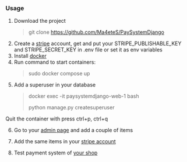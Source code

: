 ### Usage

1. Download the project
   > git clone  https://github.com/Ma4eteS/PaySystemDjango
2. Create a [stripe](https://dashboard.stripe.com/test/dashboard) account, get and put your STRIPE_PUBLISHABLE_KEY and STRIPE_SECRET_KEY in .env file or set it as env variables
3. Install [docker](https://docs.docker.com/engine/install/ubuntu/#set-up-the-repository)
4. Run command to start containers:
   > sudo docker compose up
5. Add a superuser in your database
   > docker exec -it paysystemdjango-web-1 bash
   >
   > python manage.py createsuperuser

Quit the container with press ctrl+p, ctrl+q

6. Go to your [admin page](http://0.0.0.0:8000/admin/stripe_api/item/) and add a couple of items

7. Add the same items in your [stripe account](https://dashboard.stripe.com/test/products/)

9. Test payment system of [your shop](http://0.0.0.0:8000/) 
